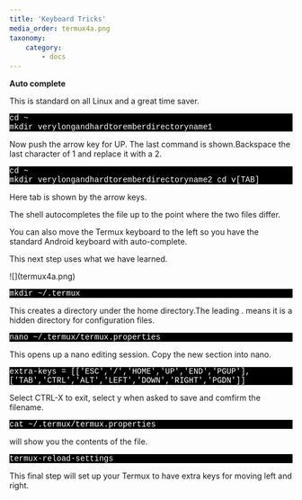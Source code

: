 ```yaml
---
title: 'Keyboard Tricks'
media_order: termux4a.png
taxonomy:
    category:
        - docs
---
```


<b>Auto complete</b>
<p>This is standard on all Linux and a great time saver. <br></p>

<p style="font-family:Courier; color:white; background-color:black;">
cd ~<br>
mkdir verylongandhardtoremberdirectoryname1</p>


<p>Now push the arrow key for UP. The last command is shown.Backspace the last character of 1 and replace it with a 2.</p>

<p style="font-family:Courier; color:white; background-color:black;">
cd ~<br>
mkdir verylongandhardtoremberdirectoryname2
cd v[TAB] 
</p> Here tab is shown by the arrow keys.
<p>The shell autocompletes the file up to the point where the two files differ.</p>

<p>You can also move the Termux keyboard to the left so you have the standard Android keyboard with auto-complete.</p>
<p>This next step uses what we have learned.</p>
![](termux4a.png)

<p><p style="font-family:Courier; color:white; background-color:black;">
mkdir ~/.termux
</p></p>

<p>This creates a directory under the home directory.The leading . means it is a hidden directory for configuration files.</p>

<p><p style="font-family:Courier; color:white; background-color:black;">
nano ~/.termux/termux.properties</p>This opens up a nano editing session. Copy the new section into nano.


</p>
<p><p style="font-family:Courier; color:white; background-color:black;">
extra-keys = [['ESC','/','HOME','UP','END','PGUP'],['TAB','CTRL','ALT','LEFT','DOWN','RIGHT','PGDN']]

</p></p>

<p></p>
<p>
    Select CTRL-X to exit, select y when asked to save and comfirm the filename.</p>
<p></p>
<p>
    <p style="font-family:Courier; color:white; background-color:black;">
cat ~/.termux/termux.properties</p> will show you the contents of the file.</p>
<p><p style="font-family:Courier; color:white; background-color:black;">
termux-reload-settings</p> This final step will set up your Termux to have extra keys for moving left and right.</p>